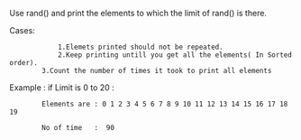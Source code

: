 Use rand() and print the elements  to which the limit of rand() is there.
   
Cases:

            	1.Elemets printed should not be repeated.
    	        2.Keep printing untill you get all the elements( In Sorted order).
	        3.Count the number of times it took to print all elements

Example :
	  if Limit is 0 to 20 :
		
		    Elements are : 0 1 2 3 4 5 6 7 8 9 10 11 12 13 14 15 16 17 18 19 
        
		    No of time   :  90
